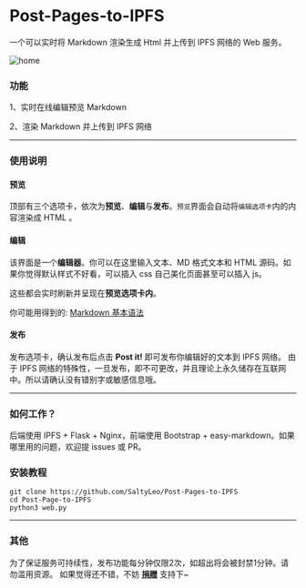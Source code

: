 # Post-Pages-to-IPFS

一个可以实时将 Markdown 渲染生成 Html 并上传到 IPFS 网络的 Web 服务。

![home](https://ipfs.io/ipfs/QmR8Xj7bD8kTq5NCfVMW13mEVRoBRiD5GG5C4BYfvMnji8)

### 功能
1、实时在线编辑预览 Markdown 

2、渲染 Markdown 并上传到 IPFS 网络

-----

### 使用说明
#### 预览
顶部有三个选项卡，依次为**预览**、**编辑**与**发布**。`预览`界面会自动将`编辑选项卡`内的内容渲染成 HTML 。

#### 编辑
该界面是一个**编辑器**。你可以在这里输入文本、MD 格式文本和 HTML 源码。如果你觉得默认样式不好看，可以插入 css 自己美化页面甚至可以插入 js。

这些都会实时刷新并呈现在**预览选项卡内**。

你可能用得到的: [Markdown 基本语法](https://gateway.ipfs.lc/ipfs/QmaSM2eTCtJ3o6cn6XSnt9EqhwJcLw9KUriLoL3DvbV6Bu)



#### 发布
发布选项卡，确认发布后点击 **Post it!** 即可发布你编辑好的文本到 IPFS 网络。
由于 IPFS 网络的特殊性，一旦发布，即不可更改，并且理论上永久储存在互联网中。所以请确认没有错别字或敏感信息哦。

-----

### 如何工作？
后端使用 IPFS + Flask + Nginx，前端使用 Bootstrap + easy-markdown。如果哪里用的问题，欢迎提 issues 或 PR。

### 安装教程

```
git clone https://github.com/SaltyLeo/Post-Pages-to-IPFS
cd Post-Page-to-IPFS
python3 web.py
```

-----

### 其他
为了保证服务可持续性，发布功能每分钟仅限2次，如超出将会被封禁1分钟。请勿滥用资源。
如果觉得还不错，不妨 [**捐赠**](https://gateway.ipfs.lc/ipfs/QmQ6pzGftyCJNYXvAVWatj1Y36TQB8ptiDaRxdE7xRmtYS) 支持下~
